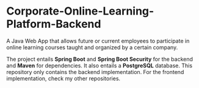 # Corporate-Online-Learning-Platform-Backend

A Java Web App that allows future or current employees to participate in online learning courses taught and organized by a certain company.

The project entails **Spring Boot** and **Spring Boot Security** for the backend and **Maven** for dependencies. It also entails a **PostgreSQL** database. This repository only contains the backend implementation. For the frontend implementation, check my other repositories.
